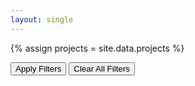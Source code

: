 ```yaml
---
layout: single
---
```

<style type="text/css">
.page{
    float: none;
    width: 100%;
    padding-right: 0px;
}
</style>

<script src="https://ajax.googleapis.com/ajax/libs/jquery/3.1.1/jquery.min.js"></script>

<!--include the projects.yml file-->
{% assign projects = site.data.projects %}

<body> 
<input type="button" value="Apply Filters" onclick="show_filters()">
<input type="button" value="Clear All Filters" onclick="location.href='{{ "/projects/" | prepend:site.baseurl }}';">
<p style="font-size: 1em;" id="applied_filters"></p>
<div id="filters" style="display: none;"> 
	<form action="{{ "/projects/" | prepend:site.baseurl }}" style="padding:0px;background-color:#eef1f6">
	  <table style="display:inline-table">
	  <tr>
	  {% for item in projects.filters %}
		{% if item == "break" %}
		</tr><tr>
		{% continue %}
		{% endif %}
		  <td style="border:none"><input type="checkbox" name="skill" value="{{item}}"> {{item}}</td>
	  {% endfor %}    
	  </tr>
	  
	  <tr>
	  <td colspan="{{projects.filters_colspan}}" align="center" style="border:none"><input type="submit" value="Submit">  <input type="reset" value="Reset"></td>
	  </tr>
	  </table>
	</form>
</div> 

<table>
  {% for project_row in projects.project_rows %}
  <tbody id="{{project_row.id}}">
  <tr>
    <td rowspan="2"><img src="{{ project_row.image_source  | prepend:site.baseurl }}"></td>
	<td style="border:none">
		<h1>{{project_row.name}}</h1>
		<p>{{project_row.abstract}}</p></td>
  </tr>
  <tr>
    <td>
		<i>Keywords: </i><span class="keywords">{{project_row.keywords}}</span>
		<br>
		<a href='{{project_row.url}}' target="_blank">Website</a>
		&nbsp;
		<a href='{{project_row.github_repo}}' target="_blank">GitHub Repo</a>
	</td>
  </tr>
  </tbody>
  {% endfor %}
  
</table>

<script> 
function toggler(divId) { 
	$("#" + divId).toggle(); 
} 

function show_filters() { 
	toggler('filters'); 
} 

function searchToObject() {

  var pairs = window.location.search.substring(1).split("&"),
    skill_array = [],
    pair,
    i;

  for ( i in pairs ) {
    if ( pairs[i] === "" ) continue;

    pair = pairs[i].split("=");
    skill_array.push(decodeURIComponent( pair[1] ).replace(/\+/g, ' ').toLowerCase());
  }
  
  return skill_array;
}


$(document).ready(function() {

  // get query from form as object
  var query_object = searchToObject();
  
  // check query_object is empty or not
  if (typeof query_object  == 'undefined' || query_object.length == 0){
	// hide nothing
  }
  else{
	document.getElementById("applied_filters").innerHTML = "Applied Filters	: "+query_object
	var keywords = document.getElementsByClassName("keywords");
	for(var i=0; i<keywords.length; i++) {
		row_keywords_arr = keywords[i].innerHTML.toLowerCase().replace("<i>keywords: </i>","").split(",").map(s => s.trim())

		intersection = row_keywords_arr.filter(x => query_object.includes(x))
		
		if(intersection.length == 0){
			// hide it
			row_id_to_hide = keywords[i].closest("tbody").id

			toggler(row_id_to_hide)
		}
	}
	
  }
});
</script> 

</body>
